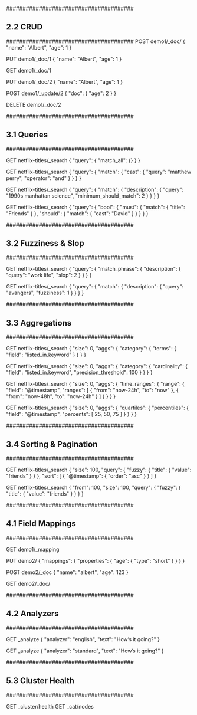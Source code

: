 #######################################
## 2.2 CRUD
#######################################
POST demo1/_doc/
{
  "name": "Albert",
  "age":  1
}

PUT demo1/_doc/1
{
  "name": "Albert",
  "age": 1
}

GET demo1/_doc/1


PUT demo1/_doc/2
{
  "name": "Albert",
  "age": 1
}


POST demo1/_update/2
{
  "doc": {
    "age": 2
  }
}

DELETE demo1/_doc/2


#######################################
## 3.1 Queries
#######################################

GET netflix-titles/_search
{
  "query": {
    "match_all": {}
  }
}

GET netflix-titles/_search
{
  "query": {
    "match": {
      "cast": {
        "query": "matthew perry",
        "operator": "and"
      }
    }
  }
}

GET netflix-titles/_search
{
  "query": {
    "match": {
      "description": {
        "query": "1990s manhattan science",
        "minimum_should_match": 2
      }
    }
  }
}

GET netflix-titles/_search
{
  "query": {
    "bool": {
      "must": {
        "match": {
          "title": "Friends"
        }
      },
      "should": {
        "match": {
          "cast": "David"
        }
      }
    }
  }
}

#######################################
## 3.2 Fuzziness & Slop
#######################################

GET netflix-titles/_search
{
  "query": {
    "match_phrase": {
      "description": {
        "query": "work life",
        "slop": 2
      }
    }
  }
}

GET netflix-titles/_search
{
  "query": {
    "match": {
      "description": {
        "query": "avangers",
        "fuzziness": 1
      }
    }
  }
}

#######################################
## 3.3 Aggregations
#######################################

GET netflix-titles/_search
{
  "size": 0,
  "aggs": {
    "category": {
      "terms": {
        "field": "listed_in.keyword"
      }
    }
  }
}

GET netflix-titles/_search
{
  "size": 0,
  "aggs": {
    "category": {
      "cardinality": {
        "field": "listed_in.keyword",
        "precision_threshold": 100
      }
    }
  }
}


GET netflix-titles/_search
{
  "size": 0,
  "aggs": {
    "time_ranges": {
      "range": {
        "field": "@timestamp",
        "ranges": [
          {
            "from": "now-24h",
            "to": "now"
          },
          {
            "from": "now-48h",
            "to": "now-24h"
          }
        ]
      }
    }
  }
}

GET netflix-titles/_search
{
  "size": 0,
  "aggs": {
    "quartiles": {
      "percentiles": {
        "field": "@timestamp",
        "percents": [
          25,
          50,
          75
        ]
      }
    }
  }
}

#######################################
## 3.4 Sorting & Pagination
#######################################

GET netflix-titles/_search
{
  "size": 100,
  "query": {
    "fuzzy": {
      "title": {
        "value": "friends"
      }
    }
  },
  "sort": [
    {
      "@timestamp": {
        "order": "asc"
      }
    }
  ]
}

GET netflix-titles/_search
{
  "from": 100,
  "size": 100,
  "query": {
    "fuzzy": {
      "title": {
        "value": "friends"
      }
    }
  }
}

#######################################
## 4.1 Field Mappings
#######################################

GET demo1/_mapping


PUT demo2/
{
  "mappings": {
    "properties": {
      "age": {
        "type": "short"
      }
    }
  }
}

POST demo2/_doc
{
  "name": "albert",
  "age": 123
}


GET demo2/_doc/


#######################################
## 4.2 Analyzers
#######################################

GET _analyze
{
  "analyzer": "english",
  "text": "How’s it going?"
}

GET _analyze
{
  "analyzer": "standard",
  "text": "How’s it going?"
}


#######################################
## 5.3 Cluster Health
#######################################

GET _cluster/health 
GET _cat/nodes
